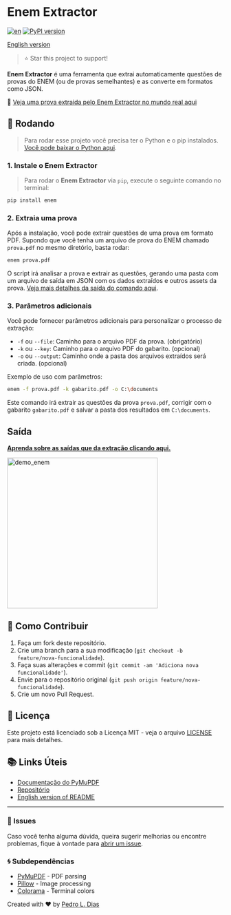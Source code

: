 
# Enem Extractor

[![en](https://img.shields.io/badge/lang-en-red.svg)](https://github.com/diaslui/enem-extractor/blob/master/README.en.md)
<a href="https://pypi.python.org/pypi/enem" target="_blank"><img src="https://img.shields.io/pypi/v/enem.svg?color=3399EE" alt="PyPI version" /></a>

 [English version](https://github.com/diaslui/enem-extractor/blob/master/README.en.md)


> ⭐ Star this project to support!



**Enem Extractor** é uma ferramenta que extrai automaticamente questões de provas do ENEM (ou de provas semelhantes) e as converte em formatos como JSON.

🏓 [Veja uma prova extraida pelo Enem Extractor no mundo real aqui](https://diaslui.github.io/enem-extractor/)


## 🚀 Rodando

> Para rodar esse projeto você precisa ter o Python e o pip instalados. [Você pode baixar o Python aqui](https://www.python.org/downloads/).

### 1. Instale o Enem Extractor

> Para rodar o **Enem Extractor** via `pip`, execute o seguinte comando no terminal:

```bash
pip install enem
```

### 2. Extraia uma prova

Após a instalação, você pode extrair questões de uma prova em formato PDF. Supondo que você tenha um arquivo de prova do ENEM chamado `prova.pdf` no mesmo diretório, basta rodar:

```bash
enem prova.pdf
```

O script irá analisar a prova e extrair as questões, gerando uma pasta com um arquivo de saída em JSON com os dados extraídos e outros assets da prova. [Veja mais detalhes da saída do comando aqui](#saida).

### 3. Parâmetros adicionais

Você pode fornecer parâmetros adicionais para personalizar o processo de extração:

- `-f` ou `--file`: Caminho para o arquivo PDF da prova. (obrigatório)
- `-k` ou `--key`: Caminho para o arquivo PDF do gabarito. (opcional)
- `-o` ou `--output`: Caminho onde a pasta dos arquivos extraídos será criada. (opcional)

Exemplo de uso com parâmetros:

```bash
enem -f prova.pdf -k gabarito.pdf -o C:\documents
```

Este comando irá extrair as questões da prova `prova.pdf`, corrigir com o gabarito `gabarito.pdf` e salvar a pasta dos resultados em `C:\documents`.

## Saída

 **[Aprenda sobre as saídas que da extração clicando aqui.](examples/output_example/readme.md)**

<img src="https://github.com/user-attachments/assets/9e78b4f0-2055-4f32-a9c5-1bc3e96a2fdc" alt="demo_enem" width="350"/>



## 🔧 Como Contribuir

1. Faça um fork deste repositório.
2. Crie uma branch para a sua modificação (`git checkout -b feature/nova-funcionalidade`).
3. Faça suas alterações e commit (`git commit -am 'Adiciona nova funcionalidade'`).
4. Envie para o repositório original (`git push origin feature/nova-funcionalidade`).
5. Crie um novo Pull Request.

## 📜 Licença

Este projeto está licenciado sob a Licença MIT - veja o arquivo [LICENSE](LICENSE) para mais detalhes.

## 📚 Links Úteis

- [Documentação do PyMuPDF](https://pypi.org/project/PyMuPDF/)
- [Repositório](https://github.com/diaslui/enem-extractor)
- [English version of README](https://github.com/diaslui/enem-extractor/blob/master/README.en.md)

---

### 📢 Issues

Caso você tenha alguma dúvida, queira sugerir melhorias ou encontre problemas, fique à vontade para [abrir um issue](https://github.com/diaslui/enem-extractor/issues).

### 🌀 Subdependências 

- [PyMuPDF](https://pypi.org/project/PyMuPDF/) - PDF parsing 
- [Pillow](https://pypi.org/project/Pillow/) - Image processing 
- [Colorama](https://pypi.org/project/colorama/) - Terminal colors 


Created with ❤️ by [Pedro L. Dias](https://github.com/diaslui)
